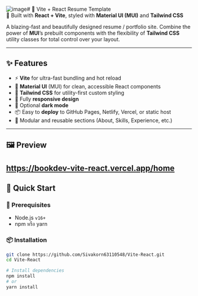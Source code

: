 ![image](https://github.com/user-attachments/assets/cb184702-8f44-44b4-9a5c-d31d84a3474e)# 💼 Vite + React Resume Template  
🚀 Built with **React + Vite**, styled with **Material UI (MUI)** and **Tailwind CSS**

A blazing-fast and beautifully designed resume / portfolio site. Combine the power of **MUI**’s prebuilt components with the flexibility of **Tailwind CSS** utility classes for total control over your layout.

---

## ✨ Features

- ⚡ **Vite** for ultra-fast bundling and hot reload
- 🧱 **Material UI** (MUI) for clean, accessible React components
- 🎨 **Tailwind CSS** for utility-first custom styling
- 📱 Fully **responsive design**
- 🌙 Optional **dark mode**
- 📦 Easy to **deploy** to GitHub Pages, Netlify, Vercel, or static host
- 🧩 Modular and reusable sections (About, Skills, Experience, etc.)

---

## 🖼️ Preview
https://bookdev-vite-react.vercel.app/home
---

## 🚀 Quick Start

### 🧰 Prerequisites

- Node.js `v16+`
- npm หรือ yarn

### 📦 Installation

```bash
git clone https://github.com/Sivakorn63110548/Vite-React.git
cd Vite-React

# Install dependencies
npm install
# or
yarn install
